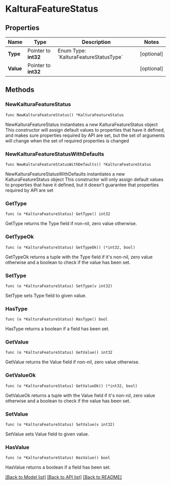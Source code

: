 # KalturaFeatureStatus

## Properties

Name | Type | Description | Notes
------------ | ------------- | ------------- | -------------
**Type** | Pointer to **int32** | Enum Type: &#x60;KalturaFeatureStatusType&#x60; | [optional] 
**Value** | Pointer to **int32** |  | [optional] 

## Methods

### NewKalturaFeatureStatus

`func NewKalturaFeatureStatus() *KalturaFeatureStatus`

NewKalturaFeatureStatus instantiates a new KalturaFeatureStatus object
This constructor will assign default values to properties that have it defined,
and makes sure properties required by API are set, but the set of arguments
will change when the set of required properties is changed

### NewKalturaFeatureStatusWithDefaults

`func NewKalturaFeatureStatusWithDefaults() *KalturaFeatureStatus`

NewKalturaFeatureStatusWithDefaults instantiates a new KalturaFeatureStatus object
This constructor will only assign default values to properties that have it defined,
but it doesn't guarantee that properties required by API are set

### GetType

`func (o *KalturaFeatureStatus) GetType() int32`

GetType returns the Type field if non-nil, zero value otherwise.

### GetTypeOk

`func (o *KalturaFeatureStatus) GetTypeOk() (*int32, bool)`

GetTypeOk returns a tuple with the Type field if it's non-nil, zero value otherwise
and a boolean to check if the value has been set.

### SetType

`func (o *KalturaFeatureStatus) SetType(v int32)`

SetType sets Type field to given value.

### HasType

`func (o *KalturaFeatureStatus) HasType() bool`

HasType returns a boolean if a field has been set.

### GetValue

`func (o *KalturaFeatureStatus) GetValue() int32`

GetValue returns the Value field if non-nil, zero value otherwise.

### GetValueOk

`func (o *KalturaFeatureStatus) GetValueOk() (*int32, bool)`

GetValueOk returns a tuple with the Value field if it's non-nil, zero value otherwise
and a boolean to check if the value has been set.

### SetValue

`func (o *KalturaFeatureStatus) SetValue(v int32)`

SetValue sets Value field to given value.

### HasValue

`func (o *KalturaFeatureStatus) HasValue() bool`

HasValue returns a boolean if a field has been set.


[[Back to Model list]](../README.md#documentation-for-models) [[Back to API list]](../README.md#documentation-for-api-endpoints) [[Back to README]](../README.md)


